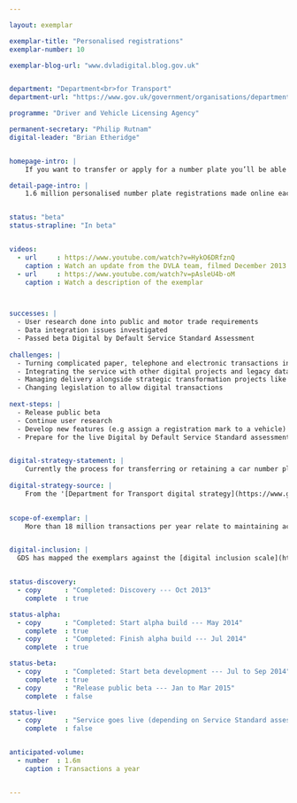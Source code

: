 ```yaml
---

layout: exemplar

exemplar-title: "Personalised registrations"
exemplar-number: 10

exemplar-blog-url: "www.dvladigital.blog.gov.uk"


department: "Department<br>for Transport"
department-url: "https://www.gov.uk/government/organisations/department-for-transport"

programme: "Driver and Vehicle Licensing Agency"

permanent-secretary: "Philip Rutnam"
digital-leader: "Brian Etheridge"


homepage-intro: |
    If you want to transfer or apply for a number plate you’ll be able do it online, without having to visit a DVLA office

detail-page-intro: |
    1.6 million personalised number plate registrations made online each year


status: "beta"
status-strapline: "In beta"


videos:
  - url     : https://www.youtube.com/watch?v=HykO6DRfznQ
    caption : Watch an update from the DVLA team, filmed December 2013
  - url     : https://www.youtube.com/watch?v=pAsleU4b-oM
    caption : Watch a description of the exemplar



successes: |
  - User research done into public and motor trade requirements
  - Data integration issues investigated
  - Passed beta Digital by Default Service Standard Assessment 
  
challenges: |
  - Turning complicated paper, telephone and electronic transactions into a simple digital service
  - Integrating the service with other digital projects and legacy databases and connecting to a secure cloud environment
  - Managing delivery alongside strategic transformation projects like the abolition of the tax disc, payments and direct debits
  - Changing legislation to allow digital transactions
  
next-steps: |
  - Release public beta
  - Continue user research
  - Develop new features (e.g assign a registration mark to a vehicle)
  - Prepare for the live Digital by Default Service Standard assessment


digital-strategy-statement: |
    Currently the process for transferring or retaining a car number plate and related services is a paper transaction, often carried out at a DVLA local Office. This process will be digitised so the customer or an intermediary can do it online.
    
digital-strategy-source: |
    From the '[Department for Transport digital strategy](https://www.gov.uk/government/publications/department-for-transport-digital-strategy)' – December 2012
    

scope-of-exemplar: |
    More than 18 million transactions per year relate to maintaining accurate records of vehicles, their keepers, and personalised registrations.  These include disposal to trade, acquisition from trade, notification of change or death of a keeper, retention of a registration mark, and assigning a registration mark.  The Vehicle Management and Personalised Registration exemplars will deliver fully digital services for these transactions, and improve the quality and accuracy of data for DVLA and its external stakeholders.


digital-inclusion: |
  GDS has mapped the exemplars against the [digital inclusion scale](https://www.gov.uk/government/publications/government-digital-inclusion-strategy/government-digital-inclusion-strategy#measuring-digital-exclusion) to help show where these services may be difficult for some people to use. [See the rating for Personalised registrations](https://www.gov.uk/government/publications/government-digital-inclusion-strategy/exemplar-services-and-identity-assurance-how-complex-they-are#personalised-registrations).


status-discovery:
  - copy      : "Completed: Discovery --- Oct 2013"
    complete  : true

status-alpha:
  - copy      : "Completed: Start alpha build --- May 2014"
    complete  : true
  - copy      : "Completed: Finish alpha build --- Jul 2014"
    complete  : true

status-beta:
  - copy      : "Completed: Start beta development --- Jul to Sep 2014"
    complete  : true
  - copy      : "Release public beta --- Jan to Mar 2015"
    complete  : false

status-live:
  - copy      : "Service goes live (depending on Service Standard assessment) --- after March 2015"
    complete  : false


anticipated-volume:
  - number  : 1.6m
    caption : Transactions a year


---
```

